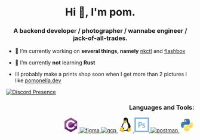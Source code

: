 <h1 align="center">Hi 👋, I'm pom.</h1>
<h3 align="center">A backend developer / photographer / wannabe engineer / jack-of-all-trades.</h3>

- 🔭 I’m currently working on **several things, namely** [nkctl](https://github.com/NarukamiGuys/narukamictl) and [flashbox](https://github.com/pmnlla/flashbox)

- 🌱 I’m currently **not** learning **Rust**

- Ill probably make a prints shop soon when I get more than 2 pictures I like [pomonella.dev](pomonella.dev)

[![Discord Presence](https://lanyard.cnrad.dev/api/273483763521028098)](https://discord.com/users/273483763521028098)

<h3 align="right">Languages and Tools:</h3>
<p align="right"> <a href="https://www.w3schools.com/cs/" target="_blank" rel="noreferrer"> <img src="https://raw.githubusercontent.com/devicons/devicon/master/icons/csharp/csharp-original.svg" alt="csharp" width="40" height="40"/> </a> <a href="https://www.figma.com/" target="_blank" rel="noreferrer"> <img src="https://www.vectorlogo.zone/logos/figma/figma-icon.svg" alt="figma" width="40" height="40"/> </a> <a href="https://cloud.google.com" target="_blank" rel="noreferrer"> <img src="https://www.vectorlogo.zone/logos/google_cloud/google_cloud-icon.svg" alt="gcp" width="40" height="40"/> </a> <a href="https://www.linux.org/" target="_blank" rel="noreferrer"> <img src="https://raw.githubusercontent.com/devicons/devicon/master/icons/linux/linux-original.svg" alt="linux" width="40" height="40"/> </a> <a href="https://www.photoshop.com/en" target="_blank" rel="noreferrer"> <img src="https://raw.githubusercontent.com/devicons/devicon/master/icons/photoshop/photoshop-line.svg" alt="photoshop" width="40" height="40"/> </a> <a href="https://postman.com" target="_blank" rel="noreferrer"> <img src="https://www.vectorlogo.zone/logos/getpostman/getpostman-icon.svg" alt="postman" width="40" height="40"/> </a> <a href="https://www.python.org" target="_blank" rel="noreferrer"> <img src="https://raw.githubusercontent.com/devicons/devicon/master/icons/python/python-original.svg" alt="python" width="40" height="40"/> </a> </p>
